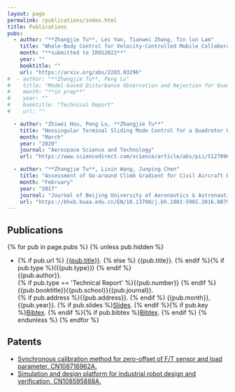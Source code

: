 ```yaml
---
layout: page
permalink: /publications/index.html
title: Publications
pubs:
  - author: "**Zhangjie Tu**, Lei Yan, Tianwei Zhang, Tin lun Lam"
    title: "Whole-Body Control for Velocity-Controlled Mobile Collaborative Robots Using Coupling Dynamic Movement Primitives"
    month: "**submitted to IROS2022**"
    year: ""
    booktitle: ""
    url: "https://arxiv.org/abs/2203.03296"
#  - author: "**Zhangjie Tu**, Peng Lu"
#    title: "Model-based Disturbance Observation and Rejection for Quadrotors Inputted with Wrench Command"
#    month: "**in prep**"
#    year: ""
#    booktitle: "Technical Report"
#    url: ""

  - author: "Zhiwei Hou, Peng Lu, **Zhangjie Tu**"
    title: "Nonsingular Terminal Sliding Mode Control for a Quadrotor UAV with a Total Rotor Failure"
    month: "March"
    year: "2020"
    journal: "Aerospace Science and Technology"
    url: "https://www.sciencedirect.com/science/article/abs/pii/S1270963819316414"

  - author: "**Zhangjie Tu**, Lixin Wang, Junping Chen"
    title: "Assessment of Go-around Climb Gradient for Civil Aircraft Based on Digital Virtual Flight"
    month: "February"
    year: "2017"
    journal: "Journal of Beijing University of Aeronautics & Astronautics"
    url: "https://bhxb.buaa.edu.cn/EN/10.13700/j.bh.1001-5965.2016.0879"
---
```

## Publications

{% for pub in page.pubs %}
{% unless pub.hidden %}

- {% if pub.url %} [{{pub.title}}]({{pub.url}}).
  {% else %} {{pub.title}}.
  {% endif %}{% if pub.type %}({{pub.type}})
  {% endif %}<br>
  {{pub.author}}.<br>
  {% if pub.type == 'Technical Report' %}{{pub.number}}
  {% endif %}{{pub.booktitle}}{{pub.school}}{{pub.journal}}.<br>
  {% if pub.address %}{{pub.address}}.
  {% endif %} {{pub.month}}, {{pub.year}}. {% if pub.slides %}[Slides]({{pub.slides}}).
  {% endif %}{% if pub.key %}[Bibtex](http://groups.csail.mit.edu/commit/bibtex.cgi?key={{pub.key}}).
  {% endif %}{% if pub.bibtex %}[Bibtex]({{pub.bibtex}}).
  {% endif %}
  {% endunless %}
  {% endfor %}

## Patents

* [Synchronous calibration method for zero-offset of F/T sensor and load parameter, CN108716962A.](https://www.patent9.com/patent/201810442844.X.html)
* [Simulation and design platform for industrial robot design and verification, CN108595888A.](https://www.patent9.com/patent/201810442827.6.html)
